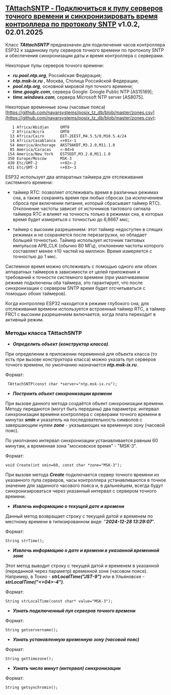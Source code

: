 ## [TAttachSNTP -  Подключиться к пулу серверов точного времени и синхронизировать время контроллера по протоколу SNTP](#) v1.0.2, 02.01.2025 

Класс ***TAttachSNTP*** предназначен для подключения часов контроллера ESP32 к заданному пулу серверов точного времени по протоколу SNTP и обеспечения синхронизации даты и время контроллера с серверами. 

Некоторые пулы серверов точного времени:

- ***ru.pool.ntp.org***, Российская Федерация;
- ***ntp.msk-ix.ru*** , Москва, Столица Российской Федерации;
- ***pool.ntp.org***, основной мировой пул точного времени;
- ***time.google.com***, сервера Google: Google Public NTP [AS15169];
- ***time.windows.com***, сервера Microsoft NTP server [AS8075].


Некоторые временные зоны (часовые пояса)
[https://github.com/nayarsystems/posix_tz_db/blob/master/zones.csv](https://github.com/nayarsystems/posix_tz_db/blob/master/zones.csv):

```
   1 Africa/Abidjan     GMT0
   2 Africa/Accra       GMT0
  13 Africa/Cairo       EET-2EEST,M4.5.5/0,M10.5.4/24
  14 Africa/Casablanca  <+01>-1
  54 America/Anchorage  AKST9AKDT,M3.2.0,M11.1.0
  85 America/Caracas    <-04>4
 154 America/New_York   EST5EDT,M3.2.0,M11.1.0
 350 Europe/Moscow      MSK-3
 430 Etc/GMT-2          <+02>-2
 431 Etc/GMT-3          <+03>-3
```
ESP32 использует два аппаратных таймера для отслеживания системного времени:
 
- таймер RTC: позволяет отслеживать время в различных режимах сна, а также сохранять время при любых сбросах (за исключением сброса при включении питания, который сбрасывает таймер RTC). Отклонение частоты зависит от источников тактового сигнала таймера RTC и влияет на точность только в режимах сна, в которых время будет измеряться с точностью до 6,6667 мкс;

- таймер с высоким разрешением: этот таймер недоступен в спящих режимах и не сохраняется после перезагрузки, но обладает большей точностью. Таймер использует источник тактовых импульсов APB_CLK (обычно 80 МГц), отклонение частоты которого составляет менее ±10 частей на миллион. Время измеряется с точностью до 1 мкс.


Системное время можно отслеживать с помощью одного или обоих аппаратных таймеров в зависимости от целей приложения и требований к точности системного времени (при умалчиваемом режиме подключены оба таймера, это гарантирует, что после синхронизации с сервером SNTP время будет отсчитываться с помощью обоих таймеров). 

Когда контроллер ESP32 находится в режиме глубокого сна, для отслеживания времени используется встроенный таймер RTC, а таймер FRC1 с высоким разрешением включается, когда плата переходит в активный режим. 

### Методы класса TAttachSNTP

- ***Определить объект (конструктор класса)***. 

При определении в приложении переменной для объекта класса (то есть при вызове конструктора класса) можно указать пул серверов точного времени, по умолчанию назначается ***ntp.msk-ix.ru***.

Формат:

```
 TAttachSNTP(const char *server="ntp.msk-ix.ru");

```

- ***Построить объект синхронизации времени***

При вызове данного метода создаётся объект синхронизации времени. Методу передаются (могут быть переданы) два параметра: интервал синхронизации времени контроллера с серверами точного времени в минутах ***smin*** и указатель на последовательность символов с завершающим нулем ***zone*** - указывающих на временную зону (часовой пояс).
 
По умолчанию интервал синхронизации устанавливается равным 60 минутам, а временная зона "московское время" - "MSK-3".

Формат:
```
void Create(int smin=60, const char *zone="MSK-3");
```
При вызове метода ***Create*** подключается сервер точного времени из указанного пула серверов, часы контроллера устанавливаются в точное значение для заданного часового пояса и, в дальнейшем, всегда будут синхронизироваться через указанный интервал с сервером точного времени.

- ***Извлечь информацию о текущей дате и времени*** 

Данный метод возвращает строку с текущей датой и временем по местному времени в типизированном виде: "***2024-12-28 13:29:07***".

Формат:
```       
String strTime(); 
```
- ***Извлечь информацию о дате и времени в указанной временной зоне***

Этот метод выводит строку с текущей датой и временем в указанной (переданной через параметр) временной зоне (часовом поясе). Например, в Токио - ***strLocalTime("JST-9")*** или в Ульяновске - ***strLocalTime("<+04>-4")***. 

Формат:
```       
String strLocalTime(const char* value="MSK-3");
```

- ***Узнать подключенный пул серверов точного времени***

Формат:
```       
String getservername();
```

- ***Узнать установленную временную зону (часовой пояс)***

Формат:
```       
String gettimezone();
```

- ***Узнать число минут (интервал) синхронизации***

Формат:
```       
String getsynchromin();
```

